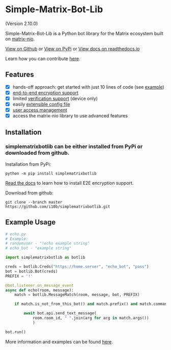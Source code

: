 # Simple-Matrix-Bot-Lib
(Version 2.10.0)

Simple-Matrix-Bot-Lib is a Python bot library for the Matrix ecosystem built on [matrix-nio](https://github.com/poljar/matrix-nio).

[View on Github](https://github.com/i10b/simplematrixbotlib) or [View on PyPi](https://pypi.org/project/simplematrixbotlib/) or
[View docs on readthedocs.io](https://simple-matrix-bot-lib.readthedocs.io/en/latest/)

Learn how you can contribute [here](CONTRIBUTING.md).

## Features

- [x] hands-off approach: get started with just 10 lines of code (see [example](#Example-Usage))
- [x] [end-to-end encryption support](https://simple-matrix-bot-lib.readthedocs.io/en/latest/manual.html#e2e-encryption)
- [x] limited [verification support](https://simple-matrix-bot-lib.readthedocs.io/en/latest/manual.html#verification) (device only)
- [x] easily [extensible config file](https://simple-matrix-bot-lib.readthedocs.io/en/latest/manual.html#extending-the-config-class-with-custom-settings)
- [x] [user access management](https://simple-matrix-bot-lib.readthedocs.io/en/latest/manual.html#allowlist)
- [x] access the matrix-nio library to use advanced features

## Installation

### simplematrixbotlib can be either installed from PyPi or downloaded from github.

Installation from PyPi:

```
python -m pip install simplematrixbotlib
```

[Read the docs](https://simple-matrix-bot-lib.readthedocs.io/en/latest/manual.html#e2e-encryption) to learn how to install E2E encryption support.

Download from github:

```
git clone --branch master https://github.com/i10b/simplematrixbotlib.git
```



## Example Usage

```python
# echo.py
# Example:
# randomuser - "!echo example string"
# echo_bot - "example string"

import simplematrixbotlib as botlib

creds = botlib.Creds("https://home.server", "echo_bot", "pass")
bot = botlib.Bot(creds)
PREFIX = '!'

@bot.listener.on_message_event
async def echo(room, message):
    match = botlib.MessageMatch(room, message, bot, PREFIX)

    if match.is_not_from_this_bot() and match.prefix() and match.command("echo"):

        await bot.api.send_text_message(
            room.room_id, " ".join(arg for arg in match.args())
            )

bot.run()
```

More information and examples can be found [here](https://simple-matrix-bot-lib.readthedocs.io/en/latest/).
